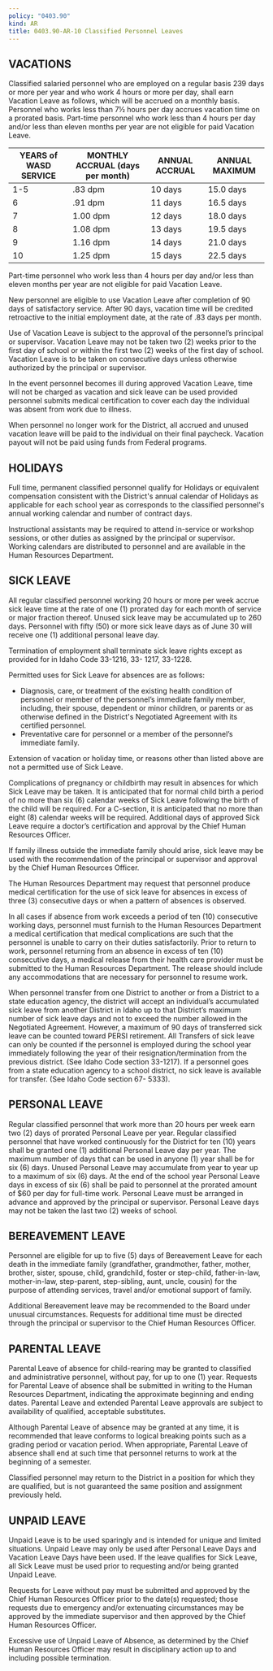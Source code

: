 ```yaml
---
policy: "0403.90"
kind: AR
title: 0403.90-AR-10 Classified Personnel Leaves
---
```


## VACATIONS

Classified salaried personnel who are employed on a regular basis 239 days or more per year and who work 4 hours or more per day, shall earn Vacation Leave as follows, which will be accrued on a monthly basis.  Personnel who works less than 7½ hours per day accrues vacation time on a prorated basis.  Part-time personnel who work less than 4 hours per day and/or less than eleven months per year are not eligible for paid Vacation Leave. 

| YEARS of WASD SERVICE | MONTHLY ACCRUAL (days per month) | ANNUAL ACCRUAL | ANNUAL MAXIMUM |
|-------|----------------------------------|----------------|----------------|
| 1-5   | .83 dpm                          | 10 days        | 15.0 days      |
| 6     | .91 dpm                          | 11 days        | 16.5 days      |
| 7     | 1.00 dpm                         | 12 days        | 18.0 days      |
| 8     | 1.08 dpm                         | 13 days        | 19.5 days      |
| 9     | 1.16 dpm                         | 14 days        | 21.0 days      |
| 10    | 1.25 dpm                         | 15 days        | 22.5 days      |

 Part-time personnel who work less than 4 hours per day and/or less than eleven months per year are not eligible for paid Vacation Leave. 

New personnel are eligible to use Vacation Leave after completion of 90 days of satisfactory service. After 90 days, vacation time will be credited retroactive to the initial employment date, at the rate of .83 days per month. 

Use of Vacation Leave is subject to the approval of the personnel’s principal or supervisor.  Vacation Leave may not be taken two (2) weeks prior to the first day of school or within the first two (2) weeks of the first day of school. Vacation Leave is to be taken on consecutive days unless otherwise authorized by the principal or supervisor.

In the event personnel becomes ill during approved Vacation Leave, time will not be charged as vacation and sick leave can be used provided personnel submits medical certification to cover each day the individual was absent from work due to illness. 

When personnel no longer work for the District, all accrued and unused vacation leave will be paid to the individual on their final paycheck. Vacation payout will not be paid using funds from Federal programs.

## HOLIDAYS

Full time, permanent classified personnel qualify for Holidays or equivalent compensation consistent with the District's annual calendar of Holidays as applicable for each school year as corresponds to the classified personnel's annual working calendar and number of contract days.
 
Instructional assistants may be required to attend in-service or workshop sessions, or other duties as assigned by the principal or supervisor.  Working calendars are distributed to personnel and are available in the Human Resources Department. 

## SICK LEAVE

All regular classified personnel working 20 hours or more per week accrue sick leave time at the rate of one (1) prorated day for each month of service or major fraction thereof. Unused sick leave may be accumulated up to 260 days. Personnel with fifty (50) or more sick leave days as of June 30 will receive one (1) additional personal leave day. 

Termination of employment shall terminate sick leave rights except as provided for in Idaho Code 33-1216, 33- 1217, 33-1228.

Permitted uses for Sick Leave for absences are as follows:
 - Diagnosis, care, or treatment of the existing health condition of personnel or member of the personnel’s immediate family member, including, their spouse, dependent or minor children, or parents or as otherwise defined in the District's Negotiated Agreement with its certified personnel.
- Preventative care for personnel or a member of the personnel’s immediate family.

Extension of vacation or holiday time, or reasons other than listed above are not a permitted use of Sick Leave.

Complications of pregnancy or childbirth may result in absences for which Sick Leave may be taken.  It is anticipated that for normal child birth a period of no more than six (6) calendar weeks of Sick Leave following the birth of the child will be required.  For a C-section, it is anticipated that no more than eight (8) calendar weeks will be required.   Additional days of approved Sick Leave require a doctor’s certification and approval by the Chief Human Resources Officer.

If family illness outside the immediate family should arise, sick leave may be used with the recommendation of the principal or supervisor and approval by the Chief Human Resources Officer.

The Human Resources Department may request that personnel produce medical certification for the use of sick leave for absences in excess of three (3) consecutive days or when a pattern of absences is observed.

In all cases if absence from work exceeds a period of ten (10) consecutive working days, personnel must furnish to the Human Resources Department a medical certification that medical complications are such that the personnel is unable to carry on their duties satisfactorily.  Prior to return to work, personnel returning from an absence in excess of ten (10) consecutive days, a medical release from their health care provider must be submitted to the Human Resources Department.  The release should include any accommodations that are necessary for personnel to resume work. 

When personnel transfer from one District to another or from a District to a state education agency, the district will accept an individual’s accumulated sick leave from another District in Idaho up to that District’s maximum number of sick leave days and not to exceed the number allowed in the Negotiated Agreement. However, a maximum of 90 days of transferred sick leave can be counted toward PERSI retirement. All Transfers of sick leave can only be counted if the personnel is employed during the school year immediately following the year of their resignation/termination from the previous district. (See Idaho Code section 33-1217). If a personnel goes from a state education agency to a school district, no sick leave is available for transfer. (See Idaho Code section 67- 5333).

## PERSONAL LEAVE

Regular classified personnel that work more than 20 hours per week earn two (2) days of prorated Personal Leave per year.  Regular classified personnel that have worked continuously for the District for ten (10) years shall be granted one (1) additional Personal Leave day per year.  The maximum number of days that can be used in anyone (1) year shall be for six (6) days.  Unused Personal Leave may accumulate from year to year up to a maximum of six (6) days.  At the end of the school year Personal Leave days in excess of six (6) shall be paid to personnel at the prorated amount of $60 per day for full-time work.  Personal Leave must be arranged in advance and approved by the principal or supervisor.  Personal Leave days may not be taken the last two (2) weeks of school.

## BEREAVEMENT LEAVE

Personnel are eligible for up to five (5) days of Bereavement Leave for each death in the immediate family (grandfather, grandmother, father, mother, brother, sister, spouse, child, grandchild, foster or step-child, father-in-law, mother-in-law, step-parent, step-sibling, aunt, uncle, cousin) for the purpose of attending services, travel and/or emotional support of family.

Additional Bereavement leave may be recommended to the Board under unusual circumstances. Requests for additional time must be directed through the principal or supervisor to the Chief Human Resources Officer.

## PARENTAL LEAVE

Parental Leave of absence for child-rearing may be granted to classified and administrative personnel, without pay, for up to one (1) year.  Requests for Parental Leave of absence shall be submitted in writing to the Human Resources Department, indicating the approximate beginning and ending dates. Parental Leave and extended Parental Leave approvals are subject to availability of qualified, acceptable substitutes. 
 
Although Parental Leave of absence may be granted at any time, it is recommended that leave conforms to logical breaking points such as a grading period or vacation period.  When appropriate, Parental Leave of absence shall end at such time that personnel returns to work at the beginning of a semester. 
 
Classified personnel may return to the District in a position for which they are qualified, but is not guaranteed the same position and assignment previously held. 

## UNPAID LEAVE

Unpaid Leave is to be used sparingly and is intended for unique and limited situations.   Unpaid Leave may only be used after Personal Leave Days and Vacation Leave Days have been used.  If the leave qualifies for Sick Leave, all Sick Leave must be used prior to requesting and/or being granted Unpaid Leave. 
 
Requests for Leave without pay must be submitted and approved by the Chief Human Resources Officer prior to the date(s) requested; those requests due to emergency and/or extenuating circumstances may be approved by the immediate supervisor and then approved by the Chief Human Resources Officer.
 
Excessive use of Unpaid Leave of Absence, as determined by the Chief Human Resources Officer may result in disciplinary action up to and including possible termination. 
